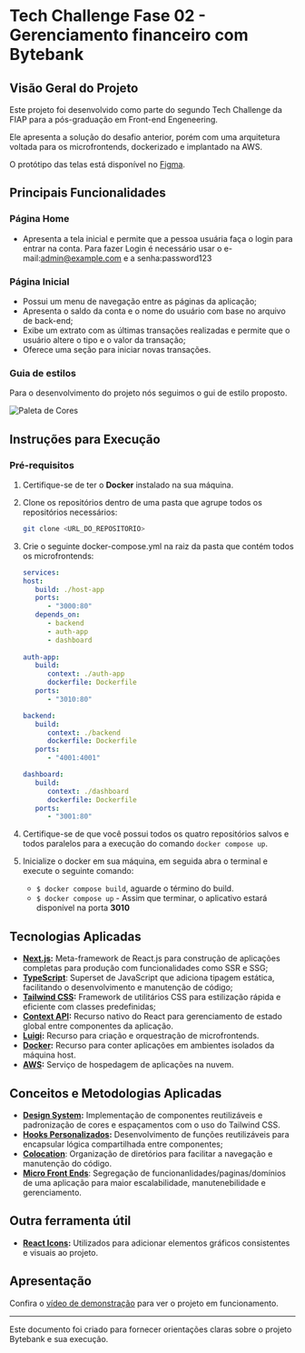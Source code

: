 # Tech Challenge Fase 02 - Gerenciamento financeiro com Bytebank

## Visão Geral do Projeto

Este projeto foi desenvolvido como parte do segundo Tech Challenge da FIAP para a pós-graduação em Front-end Engeneering. 

Ele apresenta a solução do desafio anterior, porém com uma arquitetura voltada para os microfrontends, dockerizado e implantado na AWS.

O protótipo das telas está disponível no [Figma](https://www.figma.com/design/ns5TC3X5Xr8V7I3LYKg9KA/Projeto-Financeiro?node-id=97-1179&t=ntJjaMZE4EEKGWST-0).

## Principais Funcionalidades

### **Página Home**
- Apresenta a tela inicial e permite que a pessoa usuária faça o login para entrar na conta. Para fazer Login é necessário usar o e-mail:admin@example.com e a senha:password123

### **Página Inicial**
- Possui um menu de navegação entre as páginas da aplicação;
- Apresenta o saldo da conta e o nome do usuário com base no arquivo de back-end;
- Exibe um extrato com as últimas transações realizadas e permite que o usuário altere o tipo e o valor da transação;
- Oferece uma seção para iniciar novas transações.

### **Guia de estilos**

Para o desenvolvimento do projeto nós seguimos o gui de estilo proposto.

![Paleta de Cores](https://github.com/user-attachments/assets/7bb8d6fd-2243-4f9d-b635-9dd5ce9008a3)

## Instruções para Execução

### **Pré-requisitos**
1. Certifique-se de ter o **Docker** instalado na sua máquina.

2. Clone os repositórios dentro de uma pasta que agrupe todos os repositórios necessários:
   ```bash
   git clone <URL_DO_REPOSITORIO>
   ```

3. Crie o seguinte docker-compose.yml na raiz da pasta que contém todos os microfrontends:
   ```yml
   services:
   host: 
      build: ./host-app
      ports: 
         - "3000:80"
      depends_on: 
         - backend
         - auth-app
         - dashboard
      
   auth-app:
      build: 
         context: ./auth-app
         dockerfile: Dockerfile
      ports:
         - "3010:80"

   backend:
      build:
         context: ./backend
         dockerfile: Dockerfile
      ports:
         - "4001:4001"
   
   dashboard:
      build:
         context: ./dashboard
         dockerfile: Dockerfile
      ports:
         - "3001:80"

   ```

4. Certifique-se de que você possui todos os quatro repositórios salvos e todos paralelos para a execução do comando `docker compose up`.

4. Inicialize o docker em sua máquina, em seguida abra o terminal e execute o seguinte comando:
   - `$ docker compose build`, aguarde o término do build.
   - `$ docker compose up` - Assim que terminar, o aplicativo estará disponível na porta **3010**

   
## Tecnologias Aplicadas

 - **[Next.js](https://nextjs.org/):** Meta-framework de React.js para construção de aplicações completas para produção com funcionalidades como SSR e SSG;
- **[TypeScript](https://www.typescriptlang.org/)**: Superset de JavaScript que adiciona tipagem estática, facilitando o desenvolvimento e manutenção de código;
- **[Tailwind CSS](https://tailwindcss.com/):** Framework de utilitários CSS para estilização rápida e eficiente com classes predefinidas;
- **[Context API](https://legacy.reactjs.org/docs/context.html):** Recurso nativo do React para gerenciamento de estado global entre componentes da aplicação.
- **[Luigi](https://luigi-project.io/):** Recurso para criação e orquestração de microfrontends.
- **[Docker](https://www.docker.com/):** Recurso para conter aplicações em ambientes isolados da máquina host.
- **[AWS](https://aws.amazon.com/):** Serviço de hospedagem de aplicações na nuvem.

## Conceitos e Metodologias Aplicadas

- **[Design System](https://www.alura.com.br/artigos/o-que-e-design-system):** Implementação de componentes reutilizáveis e padronização de cores e espaçamentos com o uso do Tailwind CSS.
- **[Hooks Personalizados](https://marcosviniciosneves.medium.com/react-dominando-custom-hooks-e-otimizando-a-reutiliza%C3%A7%C3%A3o-de-l%C3%B3gica-d592ce422fc1):** Desenvolvimento de funções reutilizáveis para encapsular lógica compartilhada entre componentes;
- **[Colocation](https://kentcdodds.com/blog/colocation)**: Organização de diretórios para facilitar a navegação e manutenção do código.
- **[Micro Front Ends](https://martinfowler.com/articles/micro-frontends.html)**: Segregação de funcionanlidades/paginas/domínios de uma aplicação para maior escalabilidade, manutenebilidade e gerenciamento.

## Outra ferramenta útil

- **[React Icons](https://react-icons.github.io/react-icons/):** Utilizados para adicionar elementos gráficos consistentes e visuais ao projeto.

## Apresentação

Confira o [vídeo de demonstração](#) para ver o projeto em funcionamento.

---

Este documento foi criado para fornecer orientações claras sobre o projeto Bytebank e sua execução.
